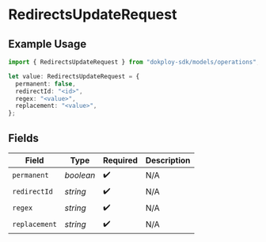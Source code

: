 # RedirectsUpdateRequest

## Example Usage

```typescript
import { RedirectsUpdateRequest } from "dokploy-sdk/models/operations";

let value: RedirectsUpdateRequest = {
  permanent: false,
  redirectId: "<id>",
  regex: "<value>",
  replacement: "<value>",
};
```

## Fields

| Field              | Type               | Required           | Description        |
| ------------------ | ------------------ | ------------------ | ------------------ |
| `permanent`        | *boolean*          | :heavy_check_mark: | N/A                |
| `redirectId`       | *string*           | :heavy_check_mark: | N/A                |
| `regex`            | *string*           | :heavy_check_mark: | N/A                |
| `replacement`      | *string*           | :heavy_check_mark: | N/A                |